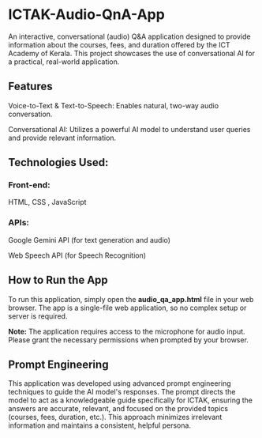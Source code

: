 # ICTAK-Audio-QnA-App
An interactive, conversational (audio) Q&amp;A application designed to provide information about the courses, fees, and duration offered by the ICT Academy of Kerala. This project showcases the use of conversational AI for a practical, real-world application.
## Features
Voice-to-Text & Text-to-Speech: Enables natural, two-way audio conversation.

Conversational AI: Utilizes a powerful AI model to understand user queries and provide relevant information.

## Technologies Used:
   ### Front-end:
 HTML, CSS , JavaScript

### APIs:

Google Gemini API (for text generation and audio)

Web Speech API (for Speech Recognition)

## How to Run the App
To run this application, simply open the **audio_qa_app.html** file in your web browser. The app is a single-file web application, so no complex setup or server is required.

**Note:** The application requires access to the microphone for audio input. Please grant the necessary permissions when prompted by your browser.
## Prompt Engineering
This application was developed using advanced prompt engineering techniques to guide the AI model's responses. The prompt directs the model to act as a knowledgeable guide specifically for ICTAK, ensuring the answers are accurate, relevant, and focused on the provided topics (courses, fees, duration, etc.). This approach minimizes irrelevant information and maintains a consistent, helpful persona.
